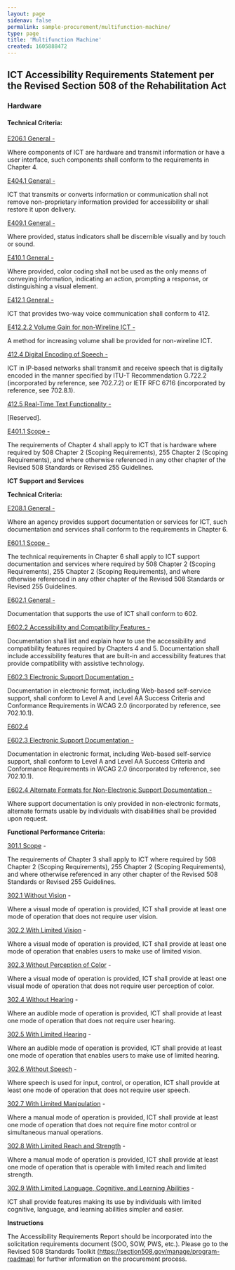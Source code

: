 ```yaml
---
layout: page 
sidenav: false 
permalink: sample-procurement/multifunction-machine/
type: page
title: 'Multifunction Machine'
created: 1605888472
---
```


## **ICT Accessibility Requirements Statement per the Revised Section 508 of the Rehabilitation Act**

### **Hardware**

#### **Technical Criteria:**

[E206.1 General -][1]

Where components of ICT are hardware and transmit information or have a user interface, such components shall conform to the requirements in Chapter 4.

[E404.1 General -][2]

ICT that transmits or converts information or communication shall not remove non-proprietary information provided for accessibility or shall restore it upon delivery.

[E409.1 General -][3]

Where provided, status indicators shall be discernible visually and by touch or sound.

[E410.1 General -][3]

Where provided, color coding shall not be used as the only means of conveying information, indicating an action, prompting a response, or distinguishing a visual element.

[E412.1 General -][4]

ICT that provides two-way voice communication shall conform to 412.

[E412.2.2 Volume Gain for non-Wireline ICT -][5]

A method for increasing volume shall be provided for non-wireline ICT.

[412.4 Digital Encoding of Speech -][6]

ICT in IP-based networks shall transmit and receive speech that is digitally encoded in the manner specified by ITU-T Recommendation G.722.2 (incorporated by reference, see 702.7.2) or IETF RFC 6716 (incorporated by reference, see 702.8.1).

[412.5 Real-Time Text Functionality -][6]

[Reserved].

[E401.1 Scope -][7]

The requirements of Chapter 4 shall apply to ICT that is hardware where required by 508 Chapter 2 (Scoping Requirements), 255 Chapter 2 (Scoping Requirements), and where otherwise referenced in any other chapter of the Revised 508 Standards or Revised 255 Guidelines.

**ICT Support and Services**

**Technical Criteria:**

[E208.1 General -][8]

Where an agency provides support documentation or services for ICT, such documentation and services shall conform to the requirements in Chapter 6.

[E601.1 Scope -][8]

The technical requirements in Chapter 6 shall apply to ICT support documentation and services where required by 508 Chapter 2 (Scoping Requirements), 255 Chapter 2 (Scoping Requirements), and where otherwise referenced in any other chapter of the Revised 508 Standards or Revised 255 Guidelines.

[E602.1 General -][9]

Documentation that supports the use of ICT shall conform to 602.

[E602.2 Accessibility and Compatibility Features -][9]

Documentation shall list and explain how to use the accessibility and compatibility features required by Chapters 4 and 5. Documentation shall include accessibility features that are built-in and accessibility features that provide compatibility with assistive technology.

[E602.3 Electronic Support Documentation -][9]

Documentation in electronic format, including Web-based self-service support, shall conform to Level A and Level AA Success Criteria and Conformance Requirements in WCAG 2.0 (incorporated by reference, see 702.10.1).

[E602.4][9]

[E602.3 Electronic Support Documentation -][10]

Documentation in electronic format, including Web-based self-service support, shall conform to Level A and Level AA Success Criteria and Conformance Requirements in WCAG 2.0 (incorporated by reference, see 702.10.1).

[E602.4 Alternate Formats for Non-Electronic Support Documentation -][10]

Where support documentation is only provided in non-electronic formats, alternate formats usable by individuals with disabilities shall be provided upon request.

**Functional Performance Criteria:**

[301.1 Scope][11] -

The requirements of Chapter 3 shall apply to ICT where required by 508 Chapter 2 (Scoping Requirements), 255 Chapter 2 (Scoping Requirements), and where otherwise referenced in any other chapter of the Revised 508 Standards or Revised 255 Guidelines.

[302.1 Without Vision][12] -

Where a visual mode of operation is provided, ICT shall provide at least one mode of operation that does not require user vision.

[302.2 With Limited Vision][12] -

Where a visual mode of operation is provided, ICT shall provide at least one mode of operation that enables users to make use of limited vision.

[302.3 Without Perception of Color][12] -

Where a visual mode of operation is provided, ICT shall provide at least one visual mode of operation that does not require user perception of color.

[302.4 Without Hearing][12] -

Where an audible mode of operation is provided, ICT shall provide at least one mode of operation that does not require user hearing.

[302.5 With Limited Hearing][12] -

Where an audible mode of operation is provided, ICT shall provide at least one mode of operation that enables users to make use of limited hearing.

[302.6 Without Speech][12] -

Where speech is used for input, control, or operation, ICT shall provide at least one mode of operation that does not require user speech.

[302.7 With Limited Manipulation][12] -

Where a manual mode of operation is provided, ICT shall provide at least one mode of operation that does not require fine motor control or simultaneous manual operations.

[302.8 With Limited Reach and Strength][12] -

Where a manual mode of operation is provided, ICT shall provide at least one mode of operation that is operable with limited reach and limited strength.

[302.9 With Limited Language, Cognitive, and Learning Abilities][12] -

ICT shall provide features making its use by individuals with limited cognitive, language, and learning abilities simpler and easier.

**Instructions**

The Accessibility Requirements Report should be incorporated into the solicitation requirements document (SOO, SOW, PWS, etc.). Please go to the Revised 508 Standards Toolkit [(https://section508.gov/manage/program-roadmap)][13] for further information on the procurement process.

 [1]: {{site.baseurl}}/ict-accessibility#e206_1
 [2]: {{site.baseurl}}/ict-accessibility#e404_1
 [3]: {{site.baseurl}}/ict-accessibility#e409_1__e410_1
 [4]: {{site.baseurl}}/ict-accessibility#e412_1
 [5]: {{site.baseurl}}/ict-accessibility#e412_2_2
 [6]: {{site.baseurl}}/ict-accessibility#412_4__412_5
 [7]: {{site.baseurl}}/ict-accessibility#e401_1
 [8]: {{site.baseurl}}/ict-accessibility#e208_1_general
 [9]: {{site.baseurl}}/ict-accessibility#e602_1_general
 [10]: {{site.baseurl}}/ict-accessibility#e602_3__e602_4
 [11]: {{site.baseurl}}/ict-accessibility#e301_1
 [12]: {{site.baseurl}}/ict-accessibility#e302_1
 [13]: https://section508.gov/manage/program-roadmap